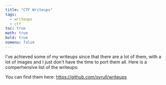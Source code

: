 ```yaml
---
title: "CTF Writeups"
tags:
  - writeups
  - ctf
toc: true
math: true
bold: true
nomenu: false
---
```


I've achieved some of my writeups since that there are a lot of them, with a lot of images and I just don't have the time to port them all. Here is a comperhensive list of the writeups:
  
You can find them here: https://github.com/syrull/writeups